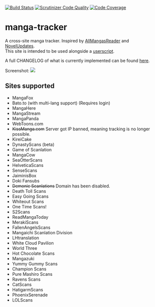 [![Build Status](https://travis-ci.org/DakuTree/manga-tracker.svg?branch=master)](https://travis-ci.org/DakuTree/manga-tracker)  [![Scrutinizer Code Quality](https://scrutinizer-ci.com/g/DakuTree/manga-tracker/badges/quality-score.png?b=master)](https://scrutinizer-ci.com/g/DakuTree/manga-tracker/?branch=master) [![Code Coverage](https://scrutinizer-ci.com/g/DakuTree/manga-tracker/badges/coverage.png?b=master)](https://scrutinizer-ci.com/g/DakuTree/manga-tracker/?branch=master)

# manga-tracker
A cross-site manga tracker. Inspired by [AllMangasReader](https://github.com/AllMangasReader-dev/AMR) and [NovelUpdates](http://www.novelupdates.com/).  
This site is intended to be used alongside a [userscript](https://github.com/DakuTree/manga-tracker/raw/master/public/userscripts/manga-tracker.user.js).

A full CHANGELOG of what is currently implemented can be found [here](https://github.com/DakuTree/manga-tracker/blob/master/public/CHANGELOG.md).

Screenshot: ![](http://i.imgur.com/UAjBySK.png)

## Sites supported
* MangaFox
* Bato.to (with multi-lang support) (Requires login)
* MangaHere
* MangaStream
* MangaPanda
* WebToons.com
* ~~KissManga.com~~ Server got IP banned, meaning tracking is no longer possible.
* KireiCake
* DynastyScans (beta)
* Game of Scanlation
* MangaCow
* SeaOtterScans
* HelveticaScans
* SenseScans
* JaiminisBox
* Doki Fansubs
* ~~Demonic Scanlations~~ Domain has been disabled.
* Death Toll Scans
* Easy Going Scans
* Whiteout Scans
* One Time Scans!
* S2Scans
* ReadMangaToday
* MerakiScans
* FallenAngelsScans
* Mangaichi Scanlation Division
* LHtranslation
* White Cloud Pavilion
* World Three
* Hot Chocolate Scans
* Mangazuki
* Yummy Gummy Scans
* Champion Scans
* Pure Mashiro Scans
* Ravens Scans
* CatScans
* HatigarmScans
* PhoenixSerenade
* LOLScans

